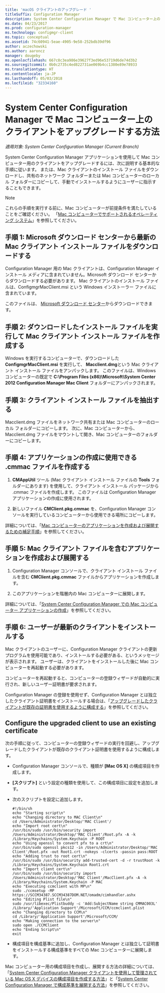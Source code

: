 ```yaml
---
title: 'macOS クライアントのアップグレード '
titleSuffix: Configuration Manager
description: System Center Configuration Manager で Mac コンピューター上のクライアントをアップグレードします。
ms.date: 04/23/2017
ms.prod: configuration-manager
ms.technology: configmgr-client
ms.topic: conceptual
ms.assetid: 74c60941-5eae-4905-9e58-252bdb39df96
author: aczechowski
ms.author: aaroncz
manager: dougeby
ms.openlocfilehash: 667c8c3ea986e39627f3ed96e53719d6de74d3b2
ms.sourcegitcommit: 0b0c2735c4ed822731ae069b4cc1380e89e78933
ms.translationtype: HT
ms.contentlocale: ja-JP
ms.lasthandoff: 05/03/2018
ms.locfileid: "32334160"
---
```

# <a name="how-to-upgrade-clients-on-mac-computers-in-system-center-configuration-manager"></a>System Center Configuration Manager で Mac コンピューター上のクライアントをアップグレードする方法

*適用対象: System Center Configuration Manager (Current Branch)*

System Center Configuration Manager アプリケーションを使用して Mac コンピューター用のクライアントをアップグレードするには、次に説明する基本的な手順に従います。 または、Mac クライアントのインストール ファイルをダウンロードし、共有のネットワーク フォルダーまたは Mac コンピューターのローカル フォルダーにコピーして、手動でインストールするようにユーザーに指示することもできます。  

> [!NOTE]  
>  これらの手順を実行する前に、Mac コンピューターが前提条件を満たしていることをご確認ください。 「[Mac コンピューターでサポートされるオペレーティング システム](../../../plan-design/configs/supported-operating-systems-for-clients-and-devices.md#mac-computers)」を参照してください。  

## <a name="step-1-download-the-latest-mac-client-installation-file-from-the-microsoft-download-center"></a>手順 1: Microsoft ダウンロード センターから最新の Mac クライアント インストール ファイルをダウンロードする  
 Configuration Manager 用の Mac クライアントは、Configuration Manager インストール メディアに含まれていません。Microsoft ダウンロード センターからダウンロードする必要があります。 Mac クライアントのインストール ファイルは、ConfigmgrMacClient.msi という Windows インストーラー ファイルに含まれています。  

 このファイルは、 [Microsoft ダウンロード センター](http://go.microsoft.com/fwlink/p/?LinkId=525184)からダウンロードできます。  

## <a name="step-2-run-the-downloaded-installation-file-to-create-the-mac-client-installation-file"></a>手順 2: ダウンロードしたインストール ファイルを実行して Mac クライアント インストール ファイルを作成する  
 Windows を実行するコンピューターで、ダウンロードした **ConfigmgrMacClient.msi** を実行して、 **Macclient.dmg**という Mac クライアント インストール ファイルをアンパックします。 このファイルは、Windows コンピューターの既定で **C:\Program Files (x86)\Microsoft\System Center 2012 Configuration Manager Mac Client** フォルダーにアンパックされます。  

## <a name="step-3-extract-the-client-installation-files"></a>手順 3: クライアント インストール ファイルを抽出する  
 Macclient.dmg ファイルをネットワーク共有または Mac コンピューターのローカル フォルダーにコピーします。 次に、Mac コンピューターから、Macclient.dmg ファイルをマウントして開き、Mac コンピューターのフォルダーにコピーします。  

## <a name="step-4-create-a-cmmac-file-that-can-be-used-to-create-an-application"></a>手順 4: アプリケーションの作成に使用できる .cmmac ファイルを作成する  

1.  **CMAppUtil** ツール (Mac クライアント インストール ファイルの **Tools** フォルダーにあります) を使用して、クライアント インストール パッケージから .cmmac ファイルを作成します。 このファイルは Configuration Manager アプリケーションの作成に使用されます。  

2.  新しいファイル **CMClient.pkg.cmmac** を、Configuration Manager コンソールを実行しているコンピューターから使用できる場所にコピーします。  

 詳細については、「[Mac コンピューターのアプリケーションを作成および展開するための補足手順](/sccm/apps/get-started/creating-mac-computer-applications#supplemental-procedures-to-create-and-deploy-applications-for-mac-computers)」を参照してください。  

## <a name="step-5-create-and-deploy-an-application-containing-the-mac-client-files"></a>**手順 5:** Mac クライアント ファイルを含むアプリケーションを作成および展開する  

1.  Configuration Manager コンソールで、クライアント インストール ファイルを含む **CMClient.pkg.cmmac** ファイルからアプリケーションを作成します。  

2.  このアプリケーションを階層内の Mac コンピューターに展開します。  

 詳細については、「[System Center Configuration Manager での Mac コンピューター アプリケーションの作成](../../../../apps/get-started/creating-mac-computer-applications.md)」を参照してください。  

## <a name="step-6-users-install-the-latest-client"></a>手順 6: ユーザーが最新のクライアントをインストールする  
 Mac クライアントのユーザーに、Configuration Manager クライアントの更新プログラムを使用可能であり、インストールする必要がある、というメッセージが表示されます。 ユーザーは、クライアントをインストールした後に Mac コンピューターを再起動する必要があります。  

 コンピューターを再起動すると、コンピューターの登録ウィザードが自動的に実行され、新しいユーザー証明書が要求されます。  

 Configuration Manager の登録を使用せず、Configuration Manager とは独立したクライアント証明書をインストールする場合は、「[アップグレードしたクライアントが既存の証明書を使用するように構成する](#BKMK_UpgradingClient_MachineEnrollment)」を参照してください。  

##  <a name="BKMK_UpgradingClient_MachineEnrollment"></a> Configure the upgraded client to use an existing certificate  
 次の手順に従って、コンピューターの登録ウィザードの実行を回避し、アップグレードしたクライアントが既存のクライアント証明書を使用するように構成します。  

-   Configuration Manager コンソールで、種類が **[Mac OS X]** の構成項目を作成します。  

-   **[スクリプト]** という設定の種類を使用して、この構成項目に設定を追加します。  

-   次のスクリプトを設定に追加します。  

    ```  
    #!/bin/sh  
    echo "Starting script\n"  
    echo "Changing directory to MAC Client\n"  
    cd /Users/Administrator/Desktop/'MAC Client'/  
    echo "Import root cert\n"  
    /usr/bin/sudo /usr/bin/security import /Users/Administrator/Desktop/'MAC Client'/Root.pfx -A -k /Library/Keychains/System.Keychain -P ROOT  
    echo "Using openssl to convert pfx to a crt\n"  
    /usr/bin/sudo openssl pkcs12 -in /Users/Administrator/Desktop/'MAC Client'/Root.pfx -out Root1.crt -nokeys -clcerts -passin pass:ROOT  
    echo "Adding trust to root cert\n"  
    /usr/bin/sudo /usr/bin/security add-trusted-cert -d -r trustRoot -k /Library/Keychains/System.Keychain Root1.crt  
    echo "Import client cert\n"  
    /usr/bin/sudo /usr/bin/security import /Users/Administrator/Desktop/'MAC Client'/MacClient.pfx -A -k /Library/Keychains/System.Keychain -P MAC  
    echo "Executing ccmclient with MP\n"  
    sudo ./ccmsetup -MP https://SCCM34387.SCCM34387DOM.NET/omadm/cimhandler.ashx  
    echo "Editing Plist file\n"  
    sudo /usr/libexec/Plistbuddy -c 'Add:SubjectName string CMMAC003L' /Library/'Application Support'/Microsoft/CCM/ccmclient.plist  
    echo "Changing directory to CCM\n"  
    cd /Library/'Application Support'/Microsoft/CCM/  
    echo "Making connection to the server\n"  
    sudo open ./CCMClient  
    echo "Ending Script\n"  
    exit  

    ```  

-   構成項目を構成基準に追加し、Configuration Manager とは独立して証明書をインストールする構成基準をすべての Mac コンピューターに展開します。  

 Mac コンピューター用の構成項目を作成し、展開する方法の詳細については、「[System Center Configuration Manager クライアントを使用して管理されている Mac OS X デバイスの構成項目を作成する方法](../../../../compliance/deploy-use/create-configuration-items-for-mac-os-x-devices-managed-with-the-client.md)」と「[System Center Configuration Manager で構成基準を展開する方法](../../../../compliance/deploy-use/deploy-configuration-baselines.md)」を参照してください。  
